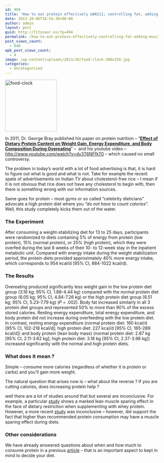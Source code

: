```yaml
---
id: 494
title: 'How to eat protein effectively &#8211; controlling fat, adding muscle and cutting costs'
date: 2013-10-06T16:54:38+00:00
author: admin
layout: post
guid: http://fitosaur.us/?p=494
permalink: /how-to-eat-protein-effectively-controlling-fat-adding-muscle-and-cutting-costs-494/
post_views_count:
  - 640
wpb_post_views_count:
  - 4
image: /wp-content/uploads/2013/10/food-clock-300x250.jpg
categories:
  - Uncategorized
---
```

<a href="http://fitosaur.us/wp-content/uploads/2013/10/food-clock.jpg" onclick="_gaq.push(['_trackEvent', 'outbound-article', 'http://fitosaur.us/wp-content/uploads/2013/10/food-clock.jpg', '']);" ><img class="alignleft size-full wp-image-499" alt="food-clock" src="http://fitosaur.us/wp-content/uploads/2013/10/food-clock.jpg" width="170" height="170" srcset="http://www.fitosaur.us/wp-content/uploads/2013/10/food-clock.jpg 300w, http://www.fitosaur.us/wp-content/uploads/2013/10/food-clock-150x150.jpg 150w" sizes="(max-width: 170px) 100vw, 170px" /></a>

In 2011, Dr. George Bray published his paper on protein nutrition &#8211; &#8220;<a href="http://jama.jamanetwork.com/article.aspx?articleid=1103993" onclick="_gaq.push(['_trackEvent', 'outbound-article', 'http://jama.jamanetwork.com/article.aspx?articleid=1103993', 'Effect of Dietary Protein Content on Weight Gain, Energy Expenditure, and Body Composition During Overeating']);" ><strong>Effect of Dietary Protein Content on Weight Gain, Energy Expenditure, and Body Composition During Overeating</strong></a>&#8221; &#8211;  and his youtube video &#8211; <http://www.youtube.com/watch?v=dv3T6NFfkT0> &#8211; which caused no small controversy.

The problem in today&#8217;s world with a lot of food advertising is that, it is hard to figure out what is good and what is not. Take for example the recent spate of advertisements on Indian TV about cholesterol-free rice &#8211; I mean if it is not obvious that rice does not have any cholesterol to begin with, then there is something wrong with our information sources.

Same goes for protein &#8211; most gyms or so called &#8220;celebrity dieticians&#8221; advocate a high protein diet where you _&#8220;do not have to count calories_&#8220;. Well, this study completely kicks them out of the water.

### The Experiment

After consuming a weight-stabilizing diet for 13 to 25 days, participants were randomized to diets containing 5% of energy from protein (low protein), 15% (normal protein), or 25% (high protein), which they were overfed during the last 8 weeks of their 10- to 12-week stay in the inpatient metabolic unit. Compared with energy intake during the weight stabilization period, the protein diets provided approximately 40% more energy intake, which corresponds to 954 kcal/d (95% CI, 884-1022 kcal/d).

### The Results

Overeating produced significantly less weight gain in the low protein diet group (3.16 kg; 95% CI, 1.88-4.44 kg) compared with the normal protein diet group (6.05 kg; 95% CI, 4.84-7.26 kg) or the high protein diet group (6.51 kg; 95% CI, 5.23-7.79 kg) (_P_ = .002). Body fat increased similarly in all 3 protein diet groups and represented 50% to more than 90% of the excess stored calories. Resting energy expenditure, total energy expenditure, and body protein did not increase during overfeeding with the low protein diet. In contrast, resting energy expenditure (normal protein diet: 160 kcal/d [95% CI, 102-218 kcal/d]; high protein diet: 227 kcal/d [95% CI, 165-289 kcal/d]) and body protein (lean body mass) (normal protein diet: 2.87 kg [95% CI, 2.11-3.62 kg]; high protein diet: 3.18 kg [95% CI, 2.37-3.98 kg]) increased significantly with the normal and high protein diets.

### What does it mean ?

Simple &#8211; consume more calories (regardless of whether it is protein or carbs) and you&#8217;ll gain more weight.

The natural question that arises now is &#8211; what about the reverse ? If you are cutting calories, does increasing protein help ?

well there are a lot of studies around that but several are inconclusive. For example, a particular <a href="http://www.nutritionandmetabolism.com/content/5/1/8" onclick="_gaq.push(['_trackEvent', 'outbound-article', 'http://www.nutritionandmetabolism.com/content/5/1/8', 'study']);" >study</a> shows a marked lean muscle sparing effect in the face of dietary restriction when supplementing with whey protein. However, a more recent <a href="http://advances.nutrition.org/content/3/2/119.full#sec-5" onclick="_gaq.push(['_trackEvent', 'outbound-article', 'http://advances.nutrition.org/content/3/2/119.full#sec-5', 'study']);" >study</a> was inconclusive &#8211; however, did support the fact that higher than recommended protein consumption may have a muscle sparing effect during diets.

### Other considerations

We have already answered questions about when and how much to consume protein in a previous <a href="http://fitosaur.us/when-should-you-drink-your-protein-shake-444/" onclick="_gaq.push(['_trackEvent', 'outbound-article', 'http://fitosaur.us/when-should-you-drink-your-protein-shake-444/', 'article']);" >article</a> &#8211; that is an important aspect to kept in mind to decide your diet.